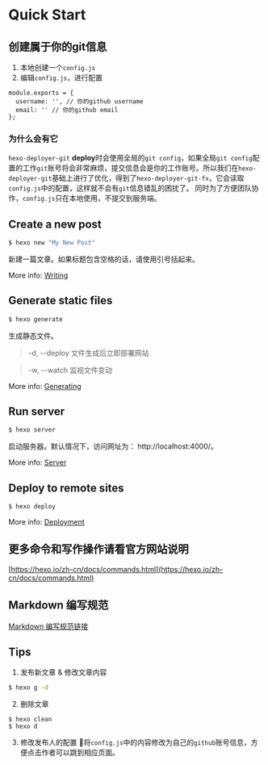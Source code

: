 # Quick Start


## 创建属于你的git信息
1. 本地创建一个`config.js`
2. 编辑`config.js`，进行配置
```
module.exports = {
  username: '', // 你的github username
  email: '' // 你的github email
};
```
### 为什么会有它
`hexo-deployer-git` **deploy**时会使用全局的`git config`，如果全局`git config`配置的工作`git`账号将会非常麻烦，提交信息会是你的工作账号。所以我们在`hexo-deployer-git`基础上进行了优化，得到了`hexo-deployer-git-fx`，它会读取`config.js`中的配置，这样就不会有`git`信息错乱的困扰了。
同时为了方便团队协作，`config.js`只在本地使用，不提交到服务端。
## Create a new post

``` bash
$ hexo new "My New Post"
```

新建一篇文章。如果标题包含空格的话，请使用引号括起来。

More info: [Writing](https://hexo.io/docs/writing.html)

## Generate static files
``` bash
$ hexo generate
```

生成静态文件。
> -d, --deploy	文件生成后立即部署网站

> -w, --watch	监视文件变动

More info: [Generating](https://hexo.io/docs/generating.html)

## Run server

``` bash
$ hexo server
```

启动服务器。默认情况下，访问网址为： http://localhost:4000/。

More info: [Server](https://hexo.io/docs/server.html)

## Deploy to remote sites
``` bash
$ hexo deploy
```

More info: [Deployment](https://hexo.io/docs/deployment.html)

## 更多命令和写作操作请看官方网站说明
[https://hexo.io/zh-cn/docs/commands.html](https://hexo.io/zh-cn/docs/commands.html)

## Markdown 编写规范
[Markdown 编写规范链接](https://github.com/fx-team/styleguide/blob/master/markdown.md)

## Tips
1. 发布新文章 & 修改文章内容
``` bash
$ hexo g -d
```

2. 删除文章
```
$ hexo clean
$ hexo d
```

3. 修改发布人的配置
将`config.js`中的内容修改为自己的`github`账号信息，方便点击作者可以跳到相应页面。